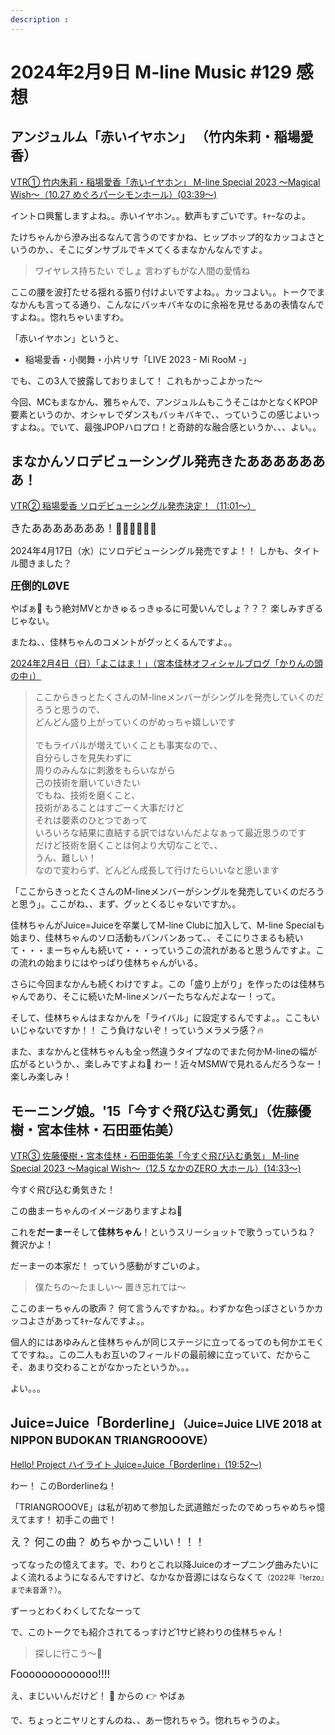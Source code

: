 ```yaml
---
description : 
---
```


# 2024年2月9日 M-line Music #129 感想

## アンジュルム「赤いイヤホン」 （竹内朱莉・稲場愛香）

[<i class="fa-lg fa-brands fa-youtube"></i> VTR① 竹内朱莉・稲場愛香「赤いイヤホン」 M-line Special 2023 ～Magical Wish～（10.27 めぐろパーシモンホール）(03:39～)](https://www.youtube.com/watch?v=IoF3qYSecSM&t=3m39s)

イントロ興奮しますよね。。赤いイヤホン。。歓声もすごいです。ｷｬｰなのよ。

たけちゃんから滲み出るなんて言うのですかね、ヒップホップ的なカッコよさというのか、、そこにダンサブルでキメてくるまなかんなんですよ。

> ワイヤレス持ちたい でしょ 言わずもがな人間の愛情ね

ここの腰を波打たせる揺れる振り付けよいですよね。。カッコよい。。トークでまなかんも言ってる通り、こんなにバッキバキなのに余裕を見せるあの表情なんですよね。。惚れちゃいますわ。

「赤いイヤホン」というと、

* 稲場愛香・小関舞・小片リサ「LIVE 2023 - Mi RooM -」

でも、この3人で披露しておりまして！ これもかっこよかった～

今回、MCもまなかん、雅ちゃんで、アンジュルムもこうそこはかとなくKPOP要素というのか、オシャレでダンスもバッキバキで、、っていうこの感じよいっすよね。。でいて、最強JPOPハロプロ！と奇跡的な融合感というか、、、よい。。

## まなかんソロデビューシングル発売きたあああああああ！

[<i class="fa-lg fa-brands fa-youtube"></i> VTR② 稲場愛香 ソロデビューシングル発売決定！（11:01～）](https://www.youtube.com/watch?v=IoF3qYSecSM&t=11m1s)

<big>きたあああああああ！👏👏👏👏👏👏 </big>

2024年4月17日（水）にソロデビューシングル発売ですよ！！ しかも、タイトル聞きました？

<big>**圧倒的LØVE**</big>

やばぁ🫶 もう絶対MVとかきゅるっきゅるに可愛いんでしょ？？？ 楽しみすぎるじゃない。

またね、、佳林ちゃんのコメントがグッとくるんですよ。。

[2024年2月4日（日）「よこはま！」（宮本佳林オフィシャルブログ「かりんの頭の中」）](https://ameblo.jp/miyamotokarin-official/entry-12839243863.html)

> ここからきっとたくさんのM-lineメンバーがシングルを発売していくのだろうと思うので、<br> どんどん盛り上がっていくのがめっちゃ嬉しいです <br><br> でもライバルが増えていくことも事実なので、、<br> 自分らしさを見失わずに <br> 周りのみんなに刺激をもらいながら <br> 己の技術を磨いていきたい <br> でもね、技術を磨くこと、<br> 技術があることはすごーく大事だけど <br> それは要素のひとつであって <br> いろいろな結果に直結する訳ではないんだよなぁって最近思うのです <br> だけど技術を磨くことは何より大切なことで、、<br> うん、難しい！ <br> なので変わらず、どんどん成長して行けたらいいなと思います

「ここからきっとたくさんのM-lineメンバーがシングルを発売していくのだろうと思う」。ここがね、、まず、グッとくるじゃないですか。。

佳林ちゃんがJuice=Juiceを卒業してM-line Clubに加入して、M-line Specialも始まり、佳林ちゃんのソロ活動もバンバンあって、、そこにりさまるも続いて・・・まーちゃんも続いて・・・っていうこの流れがあると思うんですよ。この流れの始まりにはやっぱり佳林ちゃんがいる。

さらに今回まなかんも続くわけですよ。この「盛り上がり」を作ったのは佳林ちゃんであり、そこに続いたM-lineメンバーたちなんだよなー！って。

そして、佳林ちゃんはまなかんを「ライバル」に設定するんですよ。。ここもいいじゃないですか！！ こう負けないぞ！っていうメラメラ感？🔥

また、まなかんと佳林ちゃんも全っ然違うタイプなのでまた何かM-lineの幅が広がるというか、、楽しみですよね🥰 わー！近々MSMWで見れるんだろうなー！楽しみ楽しみ！

## モーニング娘。'15「今すぐ飛び込む勇気」（佐藤優樹・宮本佳林・石田亜佑美）

[<i class="fa-lg fa-brands fa-youtube"></i> VTR③ 佐藤優樹・宮本佳林・石田亜佑美「今すぐ飛び込む勇気」 M-line Special 2023 ～Magical Wish～（12.5 なかのZERO 大ホール）(14:33～)](https://www.youtube.com/watch?v=IoF3qYSecSM&t=14m33s)

今すぐ飛び込む勇気きた！

この曲まーちゃんのイメージありますよね🥰

これを**だーまー**そして**佳林ちゃん**！というスリーショットで歌うっていうね？ 贅沢かよ！

だーまーの本家だ！ っていう感動がすごいのよ。

> 僕たちの～たましい～ 置き忘れては～

ここのまーちゃんの歌声？ 何て言うんですかね。。わずかな色っぽさというかカッコよさがあってｷｬｰなんですよ。。

個人的にはあゆみんと佳林ちゃんが同じステージに立ってるってのも何かエモくてですね。。この二人もお互いのフィールドの最前線に立っていて、だからこそ、あまり交わることがなかったというか。。。

よい。。。

## Juice=Juice「Borderline」<small>（Juice=Juice LIVE 2018 at NIPPON BUDOKAN TRIANGROOOVE）</small>

[<i class="fa-lg fa-brands fa-youtube"></i> Hello! Project ハイライト Juice=Juice「Borderline」(19:52～)](https://www.youtube.com/watch?v=IoF3qYSecSM&t=19m52s)

わー！ このBorderlineね！

「TRIANGROOOVE」は私が初めて参加した武道館だったのでめっちゃめちゃ憶えてます！ 初手この曲で！

<big>え？ 何この曲？ めちゃかっこいい！！！</big>

ってなったの憶えてます。で、わりとこれ以降Juiceのオープニング曲みたいによく流れるようになるんですけど、なかなか音源にはならなくて<small>（2022年『terzo』まで未音源？）</small>。

ずーっとわくわくしてたなーって

で、このトークでも紹介されてるっすけど1サビ終わりの佳林ちゃん！

> 探しに行こう～🎵

<big>Fooooooooooooo!!!!</big>

え、まじいいんだけど！ 🫡 からの 👉 やばぁ

で、ちょっとニヤリとすんのね、、あー惚れちゃう。惚れちゃうのよ。